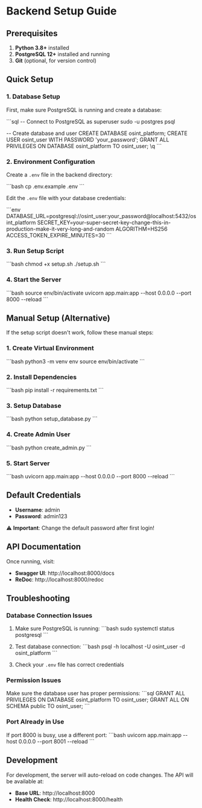 # Backend Setup Guide

## Prerequisites

1. **Python 3.8+** installed
2. **PostgreSQL 12+** installed and running
3. **Git** (optional, for version control)

## Quick Setup

### 1. Database Setup

First, make sure PostgreSQL is running and create a database:

\`\`\`sql
-- Connect to PostgreSQL as superuser
sudo -u postgres psql

-- Create database and user
CREATE DATABASE osint_platform;
CREATE USER osint_user WITH PASSWORD 'your_password';
GRANT ALL PRIVILEGES ON DATABASE osint_platform TO osint_user;
\q
\`\`\`

### 2. Environment Configuration

Create a `.env` file in the backend directory:

\`\`\`bash
cp .env.example .env
\`\`\`

Edit the `.env` file with your database credentials:

\`\`\`env
DATABASE_URL=postgresql://osint_user:your_password@localhost:5432/osint_platform
SECRET_KEY=your-super-secret-key-change-this-in-production-make-it-very-long-and-random
ALGORITHM=HS256
ACCESS_TOKEN_EXPIRE_MINUTES=30
\`\`\`

### 3. Run Setup Script

\`\`\`bash
chmod +x setup.sh
./setup.sh
\`\`\`

### 4. Start the Server

\`\`\`bash
source env/bin/activate
uvicorn app.main:app --host 0.0.0.0 --port 8000 --reload
\`\`\`

## Manual Setup (Alternative)

If the setup script doesn't work, follow these manual steps:

### 1. Create Virtual Environment

\`\`\`bash
python3 -m venv env
source env/bin/activate
\`\`\`

### 2. Install Dependencies

\`\`\`bash
pip install -r requirements.txt
\`\`\`

### 3. Setup Database

\`\`\`bash
python setup_database.py
\`\`\`

### 4. Create Admin User

\`\`\`bash
python create_admin.py
\`\`\`

### 5. Start Server

\`\`\`bash
uvicorn app.main:app --host 0.0.0.0 --port 8000 --reload
\`\`\`

## Default Credentials

- **Username**: admin
- **Password**: admin123

⚠️ **Important**: Change the default password after first login!

## API Documentation

Once running, visit:
- **Swagger UI**: http://localhost:8000/docs
- **ReDoc**: http://localhost:8000/redoc

## Troubleshooting

### Database Connection Issues

1. Make sure PostgreSQL is running:
   \`\`\`bash
   sudo systemctl status postgresql
   \`\`\`

2. Test database connection:
   \`\`\`bash
   psql -h localhost -U osint_user -d osint_platform
   \`\`\`

3. Check your `.env` file has correct credentials

### Permission Issues

Make sure the database user has proper permissions:
\`\`\`sql
GRANT ALL PRIVILEGES ON DATABASE osint_platform TO osint_user;
GRANT ALL ON SCHEMA public TO osint_user;
\`\`\`

### Port Already in Use

If port 8000 is busy, use a different port:
\`\`\`bash
uvicorn app.main:app --host 0.0.0.0 --port 8001 --reload
\`\`\`

## Development

For development, the server will auto-reload on code changes. The API will be available at:
- **Base URL**: http://localhost:8000
- **Health Check**: http://localhost:8000/health
